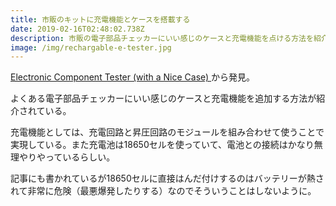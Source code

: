 ```yaml
---
title: 市販のキットに充電機能とケースを搭載する
date: 2019-02-16T02:48:02.738Z
description: 市販の電子部品チェッカーにいい感じのケースと充電機能を点ける方法を紹介します。
image: /img/rechargable-e-tester.jpg
---
```

[Electronic Component Tester (with a Nice Case)](https://www.instructables.com/id/Electronic-Component-Tester-with-a-Nice-Case/)から発見。

よくある電子部品チェッカーにいい感じのケースと充電機能を追加する方法が紹介されている。

充電機能としては、充電回路と昇圧回路のモジュールを組み合わせて使うことで実現している。また充電池は18650セルを使っていて、電池との接続はかなり無理やりやっているらしい。

記事にも書かれているが18650セルに直接はんだ付けするのはバッテリーが熱されて非常に危険（最悪爆発したりする）なのでそういうことはしないように。

